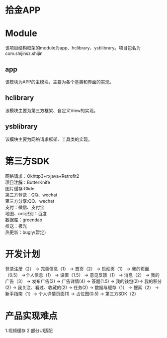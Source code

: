 # 拾金APP



# Module
该项目结构框架的module为app、hclibrary、ysblibrary。项目包名为com.shijinsz.shijin

## app

该模块为APP的主模块，主要为各个基类和界面的实现。

## hclibrary

该模块主要为第三方框架、自定义View的实现。

## ysblibrary

该模块主要为网络请求框架、工具类的实现。

# 第三方SDK

网络请求：Okhttp3+rxjava+Retrofit2  
项目注解：ButterKnife  
图片缓存:Glide  
第三方登录：QQ、wechat  
第三方分享:QQ、wechat  
支付：微信、支付宝  
地图、orc识别：百度  
数据库：greendao  
推送：极光  
热更新：bugly(暂定)  

# 开发计划

登录注册（2） -> 完善信息（1） -> 首页（2） -> 启动页（1） -> 我的页面（0.5） ->个人信息（1） -> 设置（1.5） -> 意见反馈（1） -> 消息（2）
-> 我的广告（3） -> 发布广告(2) -> 广告详情(4) -> 答题(1.5) -> 我的钱包(2)-> 我的积分(2) -> 我关注、看过、收藏的(2) -> 任务(2) -> 数据与缓存（1）
-> 搜索（2） -> 新手指南（1）-> 个人详情页面(1) -> 占位图(0.5) -> 第三方SDK（2）

# 产品实现难点

 1.视频缓存
 2.部分UI适配